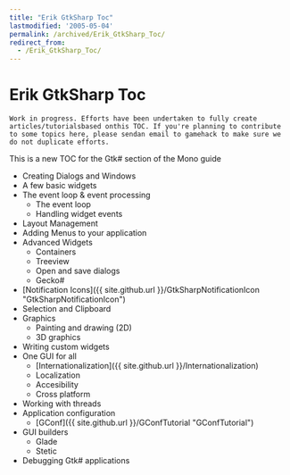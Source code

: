 ```yaml
---
title: "Erik GtkSharp Toc"
lastmodified: '2005-05-04'
permalink: /archived/Erik_GtkSharp_Toc/
redirect_from:
  - /Erik_GtkSharp_Toc/
---
```


Erik GtkSharp Toc
=================

    Work in progress. Efforts have been undertaken to fully create articles/tutorialsbased onthis TOC. If you're planning to contribute to some topics here, please sendan email to gamehack to make sure we do not duplicate efforts.

This is a new TOC for the Gtk\# section of the Mono guide

-   Creating Dialogs and Windows
-   A few basic widgets
-   The event loop & event processing
    -   The event loop
    -   Handling widget events
-   Layout Management
-   Adding Menus to your application
-   Advanced Widgets
    -   Containers
    -   Treeview
    -   Open and save dialogs
    -   Gecko\#
-   [Notification Icons]({{ site.github.url }}/GtkSharpNotificationIcon "GtkSharpNotificationIcon")
-   Selection and Clipboard
-   Graphics
    -   Painting and drawing (2D)
    -   3D graphics
-   Writing custom widgets
-   One GUI for all
    -   [Internationalization]({{ site.github.url }}/Internationalization)
    -   Localization
    -   Accesibility
    -   Cross platform
-   Working with threads
-   Application configuration
    -   [GConf]({{ site.github.url }}/GConfTutorial "GConfTutorial")
-   GUI builders
    -   Glade
    -   Stetic
-   Debugging Gtk\# applications


